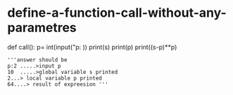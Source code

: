 # define-a-function-call-without-any-parametres
def call():
    p= int(input("p: ))
    print(s)
    print(p)
    print((s-p)**p)
    
    
    '''answer should be 
    p:2 .....>input p
    10  .....>global variable s printed
    2...> local variable p printed
    64....> result of expreesion '''
